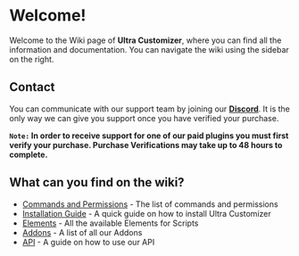 # Welcome!
Welcome to the Wiki page of **Ultra Customizer**, where you can find all the information and documentation. You can navigate the wiki using the sidebar on the right.
<br>

## Contact
You can communicate with our support team by joining our **[Discord](https://ultracustomizer.com/discord)**. It is the only way we can give you support once you have verified your purchase.
<br>

**`Note:` In order to receive support for one of our paid plugins you must first verify your purchase. Purchase Verifications may take up to 48 hours to complete.**
<br>


## What can you find on the wiki?
- [Commands and Permissions](./overview/commands) - The list of commands and permissions
- [Installation Guide](./installation) - A quick guide on how to install Ultra Customizer
- [Elements](./elements) - All the available Elements for Scripts
- [Addons](./addons) - A list of all our Addons
- [API](./api) - A guide on how to use our API
